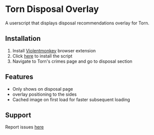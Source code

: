 # Torn Disposal Overlay

A userscript that displays disposal recommendations overlay for Torn.

## Installation

1. Install [Violentmonkey](https://violentmonkey.github.io) browser extension
2. Click [here](https://raw.githubusercontent.com/MK07/Torn-Disposal-Overlay/main/Torn%20Disposal%20Overlay.user.js) to install the script
3. Navigate to Torn's crimes page and go to disposal section

## Features

- Only shows on disposal page
- overlay positioning to the sides
- Cached image on first load for faster subsequent loading

## Support

Report issues [here](https://github.com/MK07/Torn-Disposal-Overlay/issues)
